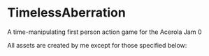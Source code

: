 # TimelessAberration
 A time-manipulating first person action game for the Acerola Jam 0

All assets are created by me except for those specified below:
